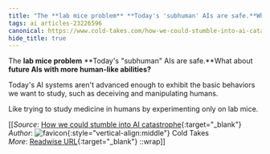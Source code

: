 ```yaml
---
title: "The **lab mice problem** **Today's 'subhuman' AIs are safe.**What about ..."
tags: ai articles-23226596
canonical: https://www.cold-takes.com/how-we-could-stumble-into-ai-catastrophe/
hide_title: true
---
```


The **lab mice problem** **Today's "subhuman" AIs are safe.**What about **future AIs with more human-like abilities?**

Today's AI systems aren't advanced enough to exhibit the basic behaviors we want to study, such as deceiving and manipulating humans.

Like trying to study medicine in humans by experimenting only on lab mice.


[[_Source_: [How we could stumble into AI catastrophe](https://www.cold-takes.com/how-we-could-stumble-into-ai-catastrophe/){:target="_blank"}<br>
_Author_: ![favicon](https://s2.googleusercontent.com/s2/favicons?domain=www.cold-takes.com){:style="vertical-align:middle"} Cold Takes<br>
_More_: [Readwise URL](https://readwise.io/open/455431114){:target="_blank"}
::wrap]]